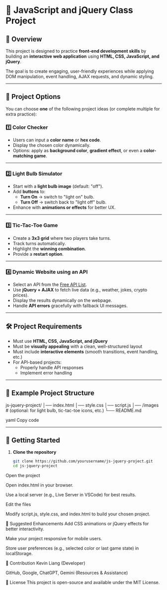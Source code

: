 # 🎨 JavaScript and jQuery Class Project

## 📌 Overview  
This project is designed to practice **front-end development skills** by building an **interactive web application** using **HTML, CSS, JavaScript, and jQuery**.  

The goal is to create engaging, user-friendly experiences while applying DOM manipulation, event handling, AJAX requests, and dynamic styling.  

---

## 🎯 Project Options  

You can choose **one** of the following project ideas (or complete multiple for extra practice):  

### 1️⃣ Color Checker  
- Users can input a **color name** or **hex code**.  
- Display the chosen color dynamically.  
- Options: apply as **background color**, **gradient effect**, or even a **color-matching game**.  

---

### 2️⃣ Light Bulb Simulator  
- Start with a **light bulb image** (default: "off").  
- Add **buttons** to:  
  - **Turn On** → switch to "light on" bulb.  
  - **Turn Off** → switch back to "light off" bulb.  
- Enhance with **animations or effects** for better UX.  

---

### 3️⃣ Tic-Tac-Toe Game  
- Create a **3x3 grid** where two players take turns.  
- Track turns automatically.  
- Highlight the **winning combination**.  
- Provide a **restart option**.  

---

### 4️⃣ Dynamic Website using an API  
- Select an API from the [Free API List](https://github.com/public-apis/public-apis).  
- Use **jQuery + AJAX** to fetch live data (e.g., weather, jokes, crypto prices).  
- Display the results dynamically on the webpage.  
- Handle **API errors** gracefully with fallback UI messages.  

---

## 🛠️ Project Requirements  
- Must use **HTML, CSS, JavaScript, and jQuery**  
- Must be **visually appealing** with a clean, well-structured layout  
- Must include **interactive elements** (smooth transitions, event handling, etc.)  
- For API-based projects:  
  - Properly handle API responses  
  - Implement error handling  

---

## 📂 Example Project Structure  
js-jquery-project/
│── index.html
│── style.css
│── script.js
│── /images # (optional: for light bulb, tic-tac-toe icons, etc.)
└── README.md

yaml
Copy code

---

## 🚀 Getting Started  

1. **Clone the repository**
   ```bash
   git clone https://github.com/yourusername/js-jquery-project.git
   cd js-jquery-project
Open the project

Open index.html in your browser.

Use a local server (e.g., Live Server in VSCode) for best results.

Edit the files

Modify script.js, style.css, and index.html to build your chosen project.

🌟 Suggested Enhancements
Add CSS animations or jQuery effects for better interactivity.

Make your project responsive for mobile users.

Store user preferences (e.g., selected color or last game state) in localStorage.

🤝 Contribution
Kevin Liang (Developer)

GitHub, Google, ChatGPT, Gemini (Resources & Assistance)

📜 License
This project is open-source and available under the MIT License.